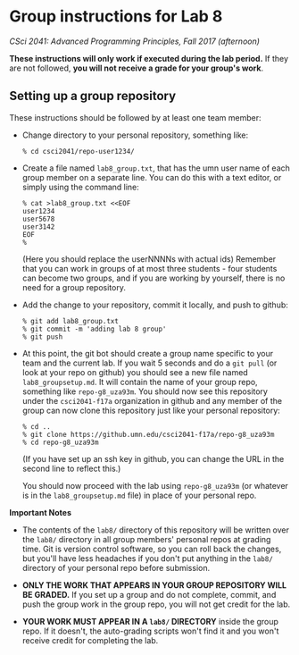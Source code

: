 # Group instructions for Lab 8

*CSci 2041: Advanced Programming Principles, Fall 2017 (afternoon)*

**These instructions will only work if executed during the lab period.**  If they are not followed, **you will not receive a grade for your group's work**.

## Setting up a group repository

These instructions should be followed by at least one team member:

* Change directory to your personal repository, something like:

    ```
    % cd csci2041/repo-user1234/
    ```

* Create a file named `lab8_group.txt`, that has the umn user name of each group member on a separate line.  You can do this with a text editor, or simply using the command line:

    ```
    % cat >lab8_group.txt <<EOF
    user1234
    user5678
    user3142
    EOF
    %
    ```

  (Here you should replace the userNNNNs with actual ids)  Remember that you can work in groups of at most three students - four students can become two groups, and if you are working by yourself, there is no need for a group repository.

* Add the change to your repository, commit it locally, and push to github:

    ```
    % git add lab8_group.txt
    % git commit -m 'adding lab 8 group'
    % git push
    ```

* At this point, the git bot should create a group name specific to your team and the current lab.  If you wait 5 seconds and do a `git pull` (or look at your repo on github) you should see a new file named `lab8_groupsetup.md`.  It will contain the name of your group repo, something like `repo-g8_uza93m`.  You should now see this repository under the `csci2041-f17a` organization in github and any member of the group can now clone this repository just like your personal repository:

    ```
    % cd ..
    % git clone https://github.umn.edu/csci2041-f17a/repo-g8_uza93m
    % cd repo-g8_uza93m
    ```

   (If you have set up an ssh key in github, you can change the URL in the second line to reflect this.)

   You should now proceed with the lab using `repo-g8_uza93m` (or whatever is in the `lab8_groupsetup.md` file) in place of your personal repo.


**Important Notes**
* The contents of the `lab8/` directory of this repository will be written over the `lab8/` directory in all group members' personal repos at grading time.  Git is version control software, so you can roll back the changes, but you'll have less headaches if you don't put anything in the `lab8/` directory of your personal repo before submission.

* **ONLY THE WORK THAT APPEARS IN YOUR GROUP REPOSITORY WILL BE GRADED.** If you set up a group and do not complete, commit, and push the group work in the group repo, you will not get credit for the lab.

* **YOUR WORK MUST APPEAR IN A `lab8/` DIRECTORY** inside the group repo.  If it doesn't, the auto-grading scripts won't find it and you won't receive credit for completing the lab.
